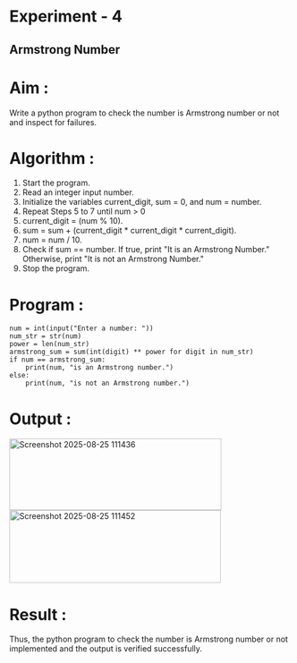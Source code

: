 # Experiment - 4
## Armstrong Number
# Aim : 
Write a python program to check the number is Armstrong number or not and inspect for failures. 

# Algorithm :
1.	Start the program.
2. Read an integer input number.
3. Initialize the variables current_digit, sum = 0, and num = number.
4. Repeat Steps 5 to 7 until num > 0
5. current_digit = (num % 10).
6. sum = sum + (current_digit * current_digit * current_digit).
7. num = num / 10.
8. Check if sum == number. If true, print "It is an Armstrong Number." Otherwise, print "It is not an Armstrong Number."
9. Stop the program. 

# Program :
```
num = int(input("Enter a number: "))
num_str = str(num)
power = len(num_str)
armstrong_sum = sum(int(digit) ** power for digit in num_str)
if num == armstrong_sum:
    print(num, "is an Armstrong number.")
else:
    print(num, "is not an Armstrong number.")
```
# Output :
<img width="379" height="128" alt="Screenshot 2025-08-25 111436" src="https://github.com/user-attachments/assets/c725aa85-b507-48bf-989f-c1203235bcd4" />

<img width="378" height="130" alt="Screenshot 2025-08-25 111452" src="https://github.com/user-attachments/assets/091c019c-3a6c-4d0f-b43d-a67e2d8c0d92" />

# Result :
Thus, the python program to check the number is Armstrong number or not implemented and the output is verified successfully.
